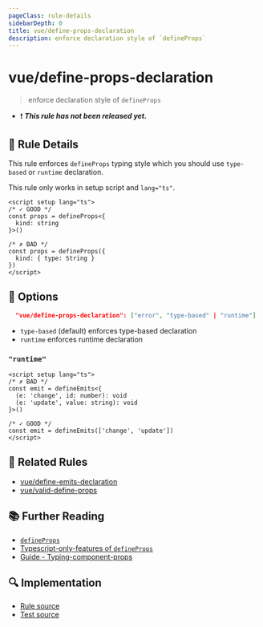 ```yaml
---
pageClass: rule-details
sidebarDepth: 0
title: vue/define-props-declaration
description: enforce declaration style of `defineProps`
---
```

# vue/define-props-declaration

> enforce declaration style of `defineProps`

- :exclamation: <badge text="This rule has not been released yet." vertical="middle" type="error"> ***This rule has not been released yet.*** </badge>

## :book: Rule Details

This rule enforces `defineProps` typing style which you should use `type-based` or `runtime` declaration.

This rule only works in setup script and `lang="ts"`.

<eslint-code-block :rules="{'vue/define-props-declaration': ['error']}">

```vue
<script setup lang="ts">
/* ✓ GOOD */
const props = defineProps<{
  kind: string
}>()

/* ✗ BAD */
const props = defineProps({
  kind: { type: String }
})
</script>
```

</eslint-code-block>

## :wrench: Options

```json
  "vue/define-props-declaration": ["error", "type-based" | "runtime"]
```

- `type-based` (default) enforces type-based declaration
- `runtime` enforces runtime declaration

### `"runtime"`

<eslint-code-block :rules="{'vue/define-emits-declaration': ['error', 'runtime']}">

```vue
<script setup lang="ts">
/* ✗ BAD */
const emit = defineEmits<{
  (e: 'change', id: number): void
  (e: 'update', value: string): void
}>()

/* ✓ GOOD */
const emit = defineEmits(['change', 'update'])
</script>
```

</eslint-code-block>

## :couple: Related Rules

- [vue/define-emits-declaration](./define-emits-declaration.md)
- [vue/valid-define-props](./valid-define-props.md)

## :books: Further Reading

- [`defineProps`](https://vuejs.org/api/sfc-script-setup.html#defineprops-defineemits)
- [Typescript-only-features of `defineProps`](https://vuejs.org/api/sfc-script-setup.html#typescript-only-features)
- [Guide - Typing-component-props](https://vuejs.org/guide/typescript/composition-api.html#typing-component-props)

## :mag: Implementation

- [Rule source](https://github.com/vuejs/eslint-plugin-vue/blob/master/lib/rules/define-props-declaration.js)
- [Test source](https://github.com/vuejs/eslint-plugin-vue/blob/master/tests/lib/rules/define-props-declaration.js)
